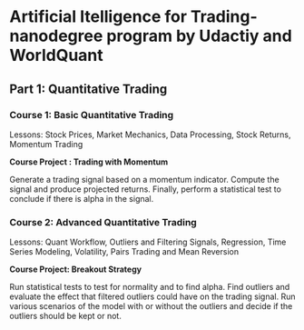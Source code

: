 # Artificial Itelligence for Trading- nanodegree program by Udactiy and WorldQuant

## Part 1: Quantitative Trading 

### Course 1: Basic Quantitative Trading
Lessons: Stock Prices, Market Mechanics, Data Processing, Stock Returns, Momentum Trading

**Course Project : Trading with Momentum**

Generate a trading signal based on a momentum indicator. Compute the signal and produce projected returns. Finally, perform a statistical test to conclude if there is alpha in the signal.

### Course 2: Advanced Quantitative Trading
Lessons: Quant Workflow, Outliers and Filtering Signals, Regression, Time Series Modeling, Volatility, Pairs Trading and Mean Reversion

**Course Project: Breakout Strategy**

Run statistical tests to test for normality and to find alpha. Find outliers and evaluate the effect that filtered outliers could have on the trading signal. Run various scenarios of the model with or without the outliers and decide if the outliers should be kept or not.

